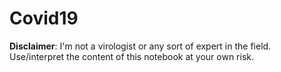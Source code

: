 # Covid19

**Disclaimer**: I'm not a virologist or any sort of expert in the field. Use/interpret the content of this notebook at your own risk.